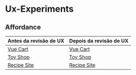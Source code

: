 # Ux-Experiments

## Affordance
|Antes da revisão de  UX   |Depois da revisão de UX  |
|---|---|
|[Vue Cart](https://crisgon.github.io/vue-cart/dist/) | [Vue Cart](https://crisgon.github.io/Ux-Experiments/Affordance/vue-cart/dist/#/)  |
|[Toy Shop](https://crisgon.github.io/30Days30Sites/shop/index.html) | [Toy Shop](https://crisgon.github.io/Ux-Experiments/Affordance/shop/)  |
|[Recipe Site](https://crisgon.github.io/30Days30Sites/recipe/index.html) | [Recipe Site](https://crisgon.github.io/Ux-Experiments/Affordance/recipe/)  |
